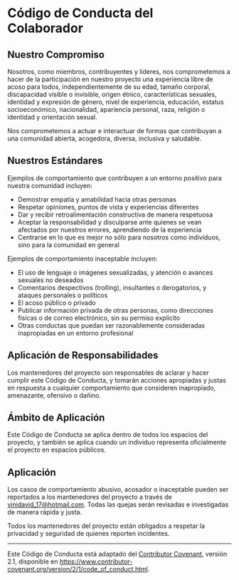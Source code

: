 # Código de Conducta del Colaborador

## Nuestro Compromiso

Nosotros, como miembros, contribuyentes y líderes, nos comprometemos a hacer de la participación en nuestro proyecto una experiencia libre de acoso para todos, independientemente de su edad, tamaño corporal, discapacidad visible o invisible, origen étnico, características sexuales, identidad y expresión de género, nivel de experiencia, educación, estatus socioeconómico, nacionalidad, apariencia personal, raza, religión o identidad y orientación sexual.

Nos comprometemos a actuar e interactuar de formas que contribuyan a una comunidad abierta, acogedora, diversa, inclusiva y saludable.

## Nuestros Estándares

Ejemplos de comportamiento que contribuyen a un entorno positivo para nuestra comunidad incluyen:

- Demostrar empatía y amabilidad hacia otras personas
- Respetar opiniones, puntos de vista y experiencias diferentes
- Dar y recibir retroalimentación constructiva de manera respetuosa
- Aceptar la responsabilidad y disculparse ante quienes se vean afectados por nuestros errores, aprendiendo de la experiencia
- Centrarse en lo que es mejor no sólo para nosotros como individuos, sino para la comunidad en general

Ejemplos de comportamiento inaceptable incluyen:

- El uso de lenguaje o imágenes sexualizadas, y atención o avances sexuales no deseados
- Comentarios despectivos (trolling), insultantes o derogatorios, y ataques personales o políticos
- El acoso público o privado
- Publicar información privada de otras personas, como direcciones físicas o de correo electrónico, sin su permiso explícito
- Otras conductas que puedan ser razonablemente consideradas inapropiadas en un entorno profesional

## Aplicación de Responsabilidades

Los mantenedores del proyecto son responsables de aclarar y hacer cumplir este Código de Conducta, y tomarán acciones apropiadas y justas en respuesta a cualquier comportamiento que consideren inapropiado, amenazante, ofensivo o dañino.

## Ámbito de Aplicación

Este Código de Conducta se aplica dentro de todos los espacios del proyecto, y también se aplica cuando un individuo representa oficialmente el proyecto en espacios públicos.

## Aplicación

Los casos de comportamiento abusivo, acosador o inaceptable pueden ser reportados a los mantenedores del proyecto a través de vinidavid_17@hotmail.com. Todas las quejas serán revisadas e investigadas de manera rápida y justa.

Todos los mantenedores del proyecto están obligados a respetar la privacidad y seguridad de quienes reporten incidentes.

---

Este Código de Conducta está adaptado del [Contributor Covenant][homepage], versión 2.1, disponible en https://www.contributor-covenant.org/version/2/1/code_of_conduct.html.

[homepage]: https://www.contributor-covenant.org

